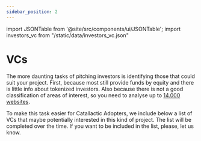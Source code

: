 ```yaml
---
sidebar_position: 2
---
```


import JSONTable from '@site/src/components/ui/JSONTable';
import investors_vc from "/static/data/investors_vc.json"

# VCs

The more daunting tasks of pitching investors is identifying those that could suit your project. First, because most still provide funds by equity and there is little info about tokenized investors. Also because there is not a good classification of areas of interest, so you need to analyse up to [14.000 websites](https://alphagrowth.io/investors).

To make this task easier for Catallactic Adopters, we include below a list of VCs that maybe potentially interested in this kind of project. The list will be completed over the time. If you want to be included in the list, please, let us know.

<JSONTable theadData={Object.keys(investors_vc[0])} tbodyData={investors_vc}/>